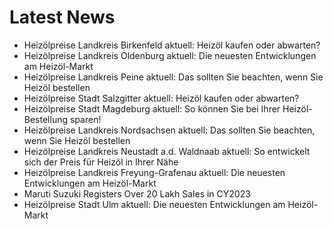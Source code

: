 # Latest News
-  Heizölpreise Landkreis Birkenfeld aktuell: Heizöl kaufen oder abwarten?
-  Heizölpreise Landkreis Oldenburg aktuell: Die neuesten Entwicklungen am Heizöl-Markt
-  Heizölpreise Landkreis Peine aktuell: Das sollten Sie beachten, wenn Sie Heizöl bestellen
-  Heizölpreise Stadt Salzgitter aktuell: Heizöl kaufen oder abwarten?
-  Heizölpreise Stadt Magdeburg aktuell: So können Sie bei Ihrer Heizöl-Bestellung sparen!
-  Heizölpreise Landkreis Nordsachsen aktuell: Das sollten Sie beachten, wenn Sie Heizöl bestellen
-  Heizölpreise Landkreis Neustadt a.d. Waldnaab aktuell: So entwickelt sich der Preis für Heizöl in Ihrer Nähe
-  Heizölpreise Landkreis Freyung-Grafenau aktuell: Die neuesten Entwicklungen am Heizöl-Markt
-  Maruti Suzuki Registers Over 20 Lakh Sales in CY2023
-  Heizölpreise Stadt Ulm aktuell: Die neuesten Entwicklungen am Heizöl-Markt
